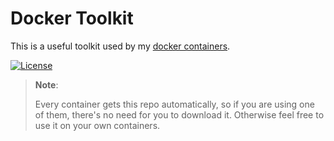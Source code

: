 Docker Toolkit
==============

This is a useful toolkit used by my [docker containers](https://hub.docker.com/r/vihuvac/).

[![License](http://tools.vihuvac.com/images/collection/git-docs/license-mit.svg)](https://github.com/vihuvac/docker-toolkit/blob/master/LICENSE)

> **Note**:
>
> Every container gets this repo automatically, so if you are using one of them, there's no need for you to download it. Otherwise feel free to use it on your own containers.
